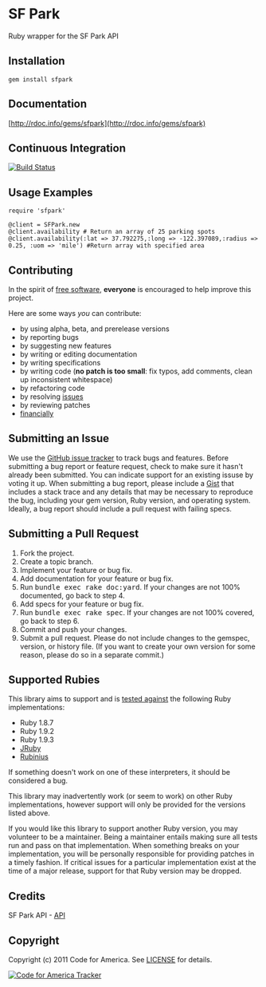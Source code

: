 # SF Park
Ruby wrapper for the SF Park API

## <a name="installation">Installation</a>
    gem install sfpark

## <a name="documentation">Documentation</a>
[http://rdoc.info/gems/sfpark](http://rdoc.info/gems/sfpark)

## <a name="ci">Continuous Integration</a>
[![Build Status](https://secure.travis-ci.org/codeforamerica/sfpark.png)](http://travis-ci.org/codeforamerica/sfpark)

## <a name="examples">Usage Examples</a>
    require 'sfpark'

    @client = SFPark.new
    @client.availability # Return an array of 25 parking spots
    @client.availability(:lat => 37.792275,:long => -122.397089,:radius => 0.25, :uom => 'mile') #Return array with specified area

## <a name="contributing">Contributing</a>
In the spirit of [free software](http://www.fsf.org/licensing/essays/free-sw.html), **everyone** is encouraged to help improve this project.

Here are some ways *you* can contribute:

* by using alpha, beta, and prerelease versions
* by reporting bugs
* by suggesting new features
* by writing or editing documentation
* by writing specifications
* by writing code (**no patch is too small**: fix typos, add comments, clean up inconsistent whitespace)
* by refactoring code
* by resolving [issues](https://github.com/codeforamerica/sfpark/issues)
* by reviewing patches
* [financially](https://secure.codeforamerica.org/page/contribute)

## <a name="issues">Submitting an Issue</a>
We use the [GitHub issue tracker](https://github.com/codeforamerica/sfpark/issues)
to track bugs and features. Before submitting a bug report or feature request,
check to make sure it hasn't already been submitted. You can indicate support
for an existing issuse by voting it up. When submitting a bug report, please
include a [Gist](https://gist.github.com/) that includes a stack trace and any
details that may be necessary to reproduce the bug, including your gem version,
Ruby version, and operating system. Ideally, a bug report should include a pull
request with failing specs.

## <a name="pulls">Submitting a Pull Request</a>
1. Fork the project.
2. Create a topic branch.
3. Implement your feature or bug fix.
4. Add documentation for your feature or bug fix.
5. Run <tt>bundle exec rake doc:yard</tt>. If your changes are not 100% documented, go back to step 4.
6. Add specs for your feature or bug fix.
7. Run <tt>bundle exec rake spec</tt>. If your changes are not 100% covered, go back to step 6.
8. Commit and push your changes.
9. Submit a pull request. Please do not include changes to the gemspec, version, or history file. (If you want to create your own version for some reason, please do so in a separate commit.)

## <a name="rubies">Supported Rubies</a>
This library aims to support and is [tested
against](http://travis-ci.org/codeforamerica/sfpark) the following
Ruby implementations:

* Ruby 1.8.7
* Ruby 1.9.2
* Ruby 1.9.3
* [JRuby](http://www.jruby.org/)
* [Rubinius](http://rubini.us/)

If something doesn't work on one of these interpreters, it should be considered
a bug.

This library may inadvertently work (or seem to work) on other Ruby
implementations, however support will only be provided for the versions listed
above.

If you would like this library to support another Ruby version, you may
volunteer to be a maintainer. Being a maintainer entails making sure all tests
run and pass on that implementation. When something breaks on your
implementation, you will be personally responsible for providing patches in a
timely fashion. If critical issues for a particular implementation exist at the
time of a major release, support for that Ruby version may be dropped.

## Credits
SF Park API - [API](http://sfpark.org/resources/sfpark-availability-service-api-reference/)

## <a name="copyright">Copyright</a>
Copyright (c) 2011 Code for America.
See [LICENSE](https://github.com/codeforamerica/sfpark/blob/master/LICENSE.md) for details.

[![Code for America Tracker](http://stats.codeforamerica.org/codeforamerica/sfpark.png)](http://stats.codeforamerica.org/projects/sfpark)
